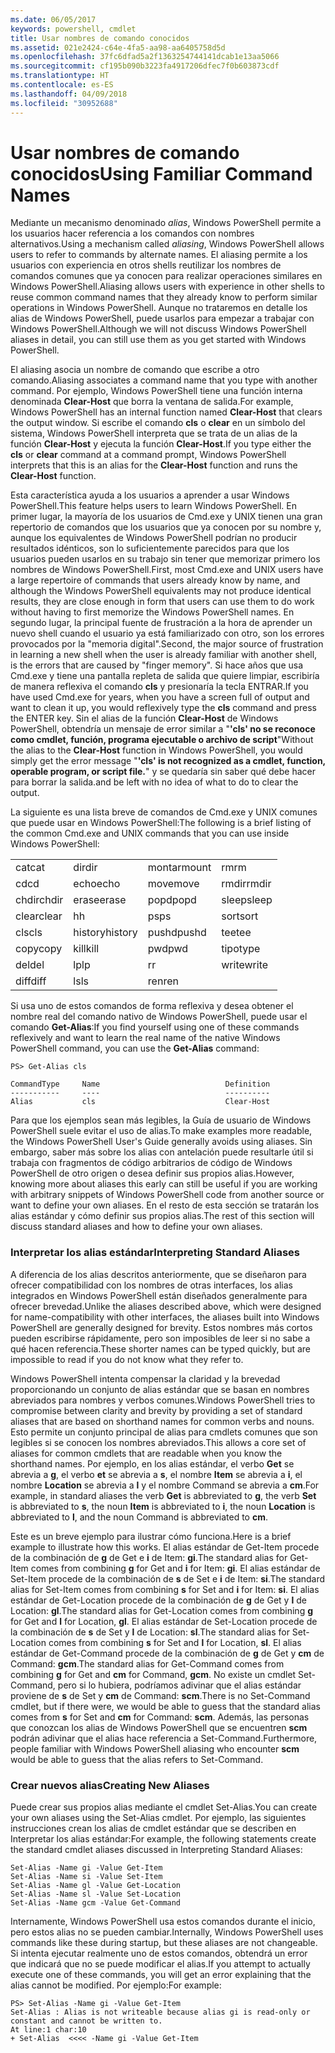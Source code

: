 ```yaml
---
ms.date: 06/05/2017
keywords: powershell, cmdlet
title: Usar nombres de comando conocidos
ms.assetid: 021e2424-c64e-4fa5-aa98-aa6405758d5d
ms.openlocfilehash: 37fc6dfad5a2f1363254744141dcab1e13aa5066
ms.sourcegitcommit: cf195b090b3223fa4917206dfec7f0b603873cdf
ms.translationtype: HT
ms.contentlocale: es-ES
ms.lasthandoff: 04/09/2018
ms.locfileid: "30952688"
---
```

# <a name="using-familiar-command-names"></a><span data-ttu-id="c58e0-103">Usar nombres de comando conocidos</span><span class="sxs-lookup"><span data-stu-id="c58e0-103">Using Familiar Command Names</span></span>
<span data-ttu-id="c58e0-104">Mediante un mecanismo denominado *alias*, Windows PowerShell permite a los usuarios hacer referencia a los comandos con nombres alternativos.</span><span class="sxs-lookup"><span data-stu-id="c58e0-104">Using a mechanism called *aliasing*, Windows PowerShell allows users to refer to commands by alternate names.</span></span> <span data-ttu-id="c58e0-105">El aliasing permite a los usuarios con experiencia en otros shells reutilizar los nombres de comandos comunes que ya conocen para realizar operaciones similares en Windows PowerShell.</span><span class="sxs-lookup"><span data-stu-id="c58e0-105">Aliasing allows users with experience in other shells to reuse common command names that they already know to perform similar operations in Windows PowerShell.</span></span> <span data-ttu-id="c58e0-106">Aunque no trataremos en detalle los alias de Windows PowerShell, puede usarlos para empezar a trabajar con Windows PowerShell.</span><span class="sxs-lookup"><span data-stu-id="c58e0-106">Although we will not discuss Windows PowerShell aliases in detail, you can still use them as you get started with Windows PowerShell.</span></span>

<span data-ttu-id="c58e0-107">El aliasing asocia un nombre de comando que escribe a otro comando.</span><span class="sxs-lookup"><span data-stu-id="c58e0-107">Aliasing associates a command name that you type with another command.</span></span> <span data-ttu-id="c58e0-108">Por ejemplo, Windows PowerShell tiene una función interna denominada **Clear-Host** que borra la ventana de salida.</span><span class="sxs-lookup"><span data-stu-id="c58e0-108">For example, Windows PowerShell has an internal function named **Clear-Host** that clears the output window.</span></span> <span data-ttu-id="c58e0-109">Si escribe el comando **cls** o **clear** en un símbolo del sistema, Windows PowerShell interpreta que se trata de un alias de la función **Clear-Host** y ejecuta la función **Clear-Host**.</span><span class="sxs-lookup"><span data-stu-id="c58e0-109">If you type either the **cls** or **clear** command at a command prompt, Windows PowerShell interprets that this is an alias for the **Clear-Host** function and runs the **Clear-Host** function.</span></span>

<span data-ttu-id="c58e0-110">Esta característica ayuda a los usuarios a aprender a usar Windows PowerShell.</span><span class="sxs-lookup"><span data-stu-id="c58e0-110">This feature helps users to learn Windows PowerShell.</span></span> <span data-ttu-id="c58e0-111">En primer lugar, la mayoría de los usuarios de Cmd.exe y UNIX tienen una gran repertorio de comandos que los usuarios que ya conocen por su nombre y, aunque los equivalentes de Windows PowerShell podrían no producir resultados idénticos, son lo suficientemente parecidos para que los usuarios pueden usarlos en su trabajo sin tener que memorizar primero los nombres de Windows PowerShell.</span><span class="sxs-lookup"><span data-stu-id="c58e0-111">First, most Cmd.exe and UNIX users have a large repertoire of commands that users already know by name, and although the Windows PowerShell equivalents may not produce identical results, they are close enough in form that users can use them to do work without having to first memorize the Windows PowerShell names.</span></span> <span data-ttu-id="c58e0-112">En segundo lugar, la principal fuente de frustración a la hora de aprender un nuevo shell cuando el usuario ya está familiarizado con otro, son los errores provocados por la "memoria digital".</span><span class="sxs-lookup"><span data-stu-id="c58e0-112">Second, the major source of frustration in learning a new shell when the user is already familiar with another shell, is the errors that are caused by "finger memory".</span></span> <span data-ttu-id="c58e0-113">Si hace años que usa Cmd.exe y tiene una pantalla repleta de salida que quiere limpiar, escribiría de manera reflexiva el comando **cls** y presionaría la tecla ENTRAR.</span><span class="sxs-lookup"><span data-stu-id="c58e0-113">If you have used Cmd.exe for years, when you have a screen full of output and want to clean it up, you would reflexively type the **cls** command and press the ENTER key.</span></span> <span data-ttu-id="c58e0-114">Sin el alias de la función **Clear-Host** de Windows PowerShell, obtendría un mensaje de error similar a "**'cls' no se reconoce como cmdlet, función, programa ejecutable o archivo de script**"</span><span class="sxs-lookup"><span data-stu-id="c58e0-114">Without the alias to the **Clear-Host** function in Windows PowerShell, you would simply get the error message "**'cls' is not recognized as a cmdlet, function, operable program, or script file.**"</span></span> <span data-ttu-id="c58e0-115">y se quedaría sin saber qué debe hacer para borrar la salida.</span><span class="sxs-lookup"><span data-stu-id="c58e0-115">and be left with no idea of what to do to clear the output.</span></span>

<span data-ttu-id="c58e0-116">La siguiente es una lista breve de comandos de Cmd.exe y UNIX comunes que puede usar en Windows PowerShell:</span><span class="sxs-lookup"><span data-stu-id="c58e0-116">The following is a brief listing of the common Cmd.exe and UNIX commands that you can use inside Windows PowerShell:</span></span>

|||||
|-|-|-|-|
|<span data-ttu-id="c58e0-117">cat</span><span class="sxs-lookup"><span data-stu-id="c58e0-117">cat</span></span>|<span data-ttu-id="c58e0-118">dir</span><span class="sxs-lookup"><span data-stu-id="c58e0-118">dir</span></span>|<span data-ttu-id="c58e0-119">montar</span><span class="sxs-lookup"><span data-stu-id="c58e0-119">mount</span></span>|<span data-ttu-id="c58e0-120">rm</span><span class="sxs-lookup"><span data-stu-id="c58e0-120">rm</span></span>|
|<span data-ttu-id="c58e0-121">cd</span><span class="sxs-lookup"><span data-stu-id="c58e0-121">cd</span></span>|<span data-ttu-id="c58e0-122">echo</span><span class="sxs-lookup"><span data-stu-id="c58e0-122">echo</span></span>|<span data-ttu-id="c58e0-123">move</span><span class="sxs-lookup"><span data-stu-id="c58e0-123">move</span></span>|<span data-ttu-id="c58e0-124">rmdir</span><span class="sxs-lookup"><span data-stu-id="c58e0-124">rmdir</span></span>|
|<span data-ttu-id="c58e0-125">chdir</span><span class="sxs-lookup"><span data-stu-id="c58e0-125">chdir</span></span>|<span data-ttu-id="c58e0-126">erase</span><span class="sxs-lookup"><span data-stu-id="c58e0-126">erase</span></span>|<span data-ttu-id="c58e0-127">popd</span><span class="sxs-lookup"><span data-stu-id="c58e0-127">popd</span></span>|<span data-ttu-id="c58e0-128">sleep</span><span class="sxs-lookup"><span data-stu-id="c58e0-128">sleep</span></span>|
|<span data-ttu-id="c58e0-129">clear</span><span class="sxs-lookup"><span data-stu-id="c58e0-129">clear</span></span>|<span data-ttu-id="c58e0-130">h</span><span class="sxs-lookup"><span data-stu-id="c58e0-130">h</span></span>|<span data-ttu-id="c58e0-131">ps</span><span class="sxs-lookup"><span data-stu-id="c58e0-131">ps</span></span>|<span data-ttu-id="c58e0-132">sort</span><span class="sxs-lookup"><span data-stu-id="c58e0-132">sort</span></span>|
|<span data-ttu-id="c58e0-133">cls</span><span class="sxs-lookup"><span data-stu-id="c58e0-133">cls</span></span>|<span data-ttu-id="c58e0-134">history</span><span class="sxs-lookup"><span data-stu-id="c58e0-134">history</span></span>|<span data-ttu-id="c58e0-135">pushd</span><span class="sxs-lookup"><span data-stu-id="c58e0-135">pushd</span></span>|<span data-ttu-id="c58e0-136">tee</span><span class="sxs-lookup"><span data-stu-id="c58e0-136">tee</span></span>|
|<span data-ttu-id="c58e0-137">copy</span><span class="sxs-lookup"><span data-stu-id="c58e0-137">copy</span></span>|<span data-ttu-id="c58e0-138">kill</span><span class="sxs-lookup"><span data-stu-id="c58e0-138">kill</span></span>|<span data-ttu-id="c58e0-139">pwd</span><span class="sxs-lookup"><span data-stu-id="c58e0-139">pwd</span></span>|<span data-ttu-id="c58e0-140">tipo</span><span class="sxs-lookup"><span data-stu-id="c58e0-140">type</span></span>|
|<span data-ttu-id="c58e0-141">del</span><span class="sxs-lookup"><span data-stu-id="c58e0-141">del</span></span>|<span data-ttu-id="c58e0-142">lp</span><span class="sxs-lookup"><span data-stu-id="c58e0-142">lp</span></span>|<span data-ttu-id="c58e0-143">r</span><span class="sxs-lookup"><span data-stu-id="c58e0-143">r</span></span>|<span data-ttu-id="c58e0-144">write</span><span class="sxs-lookup"><span data-stu-id="c58e0-144">write</span></span>|
|<span data-ttu-id="c58e0-145">diff</span><span class="sxs-lookup"><span data-stu-id="c58e0-145">diff</span></span>|<span data-ttu-id="c58e0-146">ls</span><span class="sxs-lookup"><span data-stu-id="c58e0-146">ls</span></span>|<span data-ttu-id="c58e0-147">ren</span><span class="sxs-lookup"><span data-stu-id="c58e0-147">ren</span></span>||

<span data-ttu-id="c58e0-148">Si usa uno de estos comandos de forma reflexiva y desea obtener el nombre real del comando nativo de Windows PowerShell, puede usar el comando **Get-Alias**:</span><span class="sxs-lookup"><span data-stu-id="c58e0-148">If you find yourself using one of these commands reflexively and want to learn the real name of the native Windows PowerShell command, you can use the **Get-Alias** command:</span></span>

```
PS> Get-Alias cls

CommandType     Name                            Definition
-----------     ----                            ----------
Alias           cls                             Clear-Host
```

<span data-ttu-id="c58e0-149">Para que los ejemplos sean más legibles, la Guía de usuario de Windows PowerShell suele evitar el uso de alias.</span><span class="sxs-lookup"><span data-stu-id="c58e0-149">To make examples more readable, the Windows PowerShell User's Guide generally avoids using aliases.</span></span> <span data-ttu-id="c58e0-150">Sin embargo, saber más sobre los alias con antelación puede resultarle útil si trabaja con fragmentos de código arbitrarios de código de Windows PowerShell de otro origen o desea definir sus propios alias.</span><span class="sxs-lookup"><span data-stu-id="c58e0-150">However, knowing more about aliases this early can still be useful if you are working with arbitrary snippets of Windows PowerShell code from another source or want to define your own aliases.</span></span> <span data-ttu-id="c58e0-151">En el resto de esta sección se tratarán los alias estándar y cómo definir sus propios alias.</span><span class="sxs-lookup"><span data-stu-id="c58e0-151">The rest of this section will discuss standard aliases and how to define your own aliases.</span></span>

### <a name="interpreting-standard-aliases"></a><span data-ttu-id="c58e0-152">Interpretar los alias estándar</span><span class="sxs-lookup"><span data-stu-id="c58e0-152">Interpreting Standard Aliases</span></span>
<span data-ttu-id="c58e0-153">A diferencia de los alias descritos anteriormente, que se diseñaron para ofrecer compatibilidad con los nombres de otras interfaces, los alias integrados en Windows PowerShell están diseñados generalmente para ofrecer brevedad.</span><span class="sxs-lookup"><span data-stu-id="c58e0-153">Unlike the aliases described above, which were designed for name-compatibility with other interfaces, the aliases built into Windows PowerShell are generally designed for brevity.</span></span> <span data-ttu-id="c58e0-154">Estos nombres más cortos pueden escribirse rápidamente, pero son imposibles de leer si no sabe a qué hacen referencia.</span><span class="sxs-lookup"><span data-stu-id="c58e0-154">These shorter names can be typed quickly, but are impossible to read if you do not know what they refer to.</span></span>

<span data-ttu-id="c58e0-155">Windows PowerShell intenta compensar la claridad y la brevedad proporcionando un conjunto de alias estándar que se basan en nombres abreviados para nombres y verbos comunes.</span><span class="sxs-lookup"><span data-stu-id="c58e0-155">Windows PowerShell tries to compromise between clarity and brevity by providing a set of standard aliases that are based on shorthand names for common verbs and nouns.</span></span> <span data-ttu-id="c58e0-156">Esto permite un conjunto principal de alias para cmdlets comunes que son legibles si se conocen los nombres abreviados.</span><span class="sxs-lookup"><span data-stu-id="c58e0-156">This allows a core set of aliases for common cmdlets that are readable when you know the shorthand names.</span></span> <span data-ttu-id="c58e0-157">Por ejemplo, en los alias estándar, el verbo **Get** se abrevia a **g**, el verbo **et** se abrevia a **s**, el nombre **Item** se abrevia a **i**, el nombre **Location** se abrevia a **l** y el nombre Command se abrevia a **cm**.</span><span class="sxs-lookup"><span data-stu-id="c58e0-157">For example, in standard aliases the verb **Get** is abbreviated to **g**, the verb **Set** is abbreviated to **s**, the noun **Item** is abbreviated to **i**, the noun **Location** is abbreviated to **l**, and the noun Command is abbreviated to **cm**.</span></span>

<span data-ttu-id="c58e0-158">Este es un breve ejemplo para ilustrar cómo funciona.</span><span class="sxs-lookup"><span data-stu-id="c58e0-158">Here is a brief example to illustrate how this works.</span></span> <span data-ttu-id="c58e0-159">El alias estándar de Get-Item procede de la combinación de **g** de Get e **i** de Item: **gi**.</span><span class="sxs-lookup"><span data-stu-id="c58e0-159">The standard alias for Get-Item comes from combining **g** for Get and **i** for Item: **gi**.</span></span> <span data-ttu-id="c58e0-160">El alias estándar de Set-Item procede de la combinación de **s** de Set e **i** de Item: **si**.</span><span class="sxs-lookup"><span data-stu-id="c58e0-160">The standard alias for Set-Item comes from combining **s** for Set and **i** for Item: **si**.</span></span> <span data-ttu-id="c58e0-161">El alias estándar de Get-Location procede de la combinación de **g** de Get y **l** de Location: **gl**.</span><span class="sxs-lookup"><span data-stu-id="c58e0-161">The standard alias for Get-Location comes from combining **g** for Get and **l** for Location, **gl**.</span></span> <span data-ttu-id="c58e0-162">El alias estándar de Set-Location procede de la combinación de **s** de Set y **l** de Location: **sl**.</span><span class="sxs-lookup"><span data-stu-id="c58e0-162">The standard alias for Set-Location comes from combining **s** for Set and **l** for Location, **sl**.</span></span> <span data-ttu-id="c58e0-163">El alias estándar de Get-Command procede de la combinación de **g** de Get y **cm** de Command: **gcm**.</span><span class="sxs-lookup"><span data-stu-id="c58e0-163">The standard alias for Get-Command comes from combining **g** for Get and **cm** for Command, **gcm**.</span></span> <span data-ttu-id="c58e0-164">No existe un cmdlet Set-Command, pero si lo hubiera, podríamos adivinar que el alias estándar proviene de **s** de Set y **cm** de Command: **scm**.</span><span class="sxs-lookup"><span data-stu-id="c58e0-164">There is no Set-Command cmdlet, but if there were, we would be able to guess that the standard alias comes from **s** for Set and **cm** for Command: **scm**.</span></span> <span data-ttu-id="c58e0-165">Además, las personas que conozcan los alias de Windows PowerShell que se encuentren **scm** podrán adivinar que el alias hace referencia a Set-Command.</span><span class="sxs-lookup"><span data-stu-id="c58e0-165">Furthermore, people familiar with Windows PowerShell aliasing who encounter **scm** would be able to guess that the alias refers to Set-Command.</span></span>

### <a name="creating-new-aliases"></a><span data-ttu-id="c58e0-166">Crear nuevos alias</span><span class="sxs-lookup"><span data-stu-id="c58e0-166">Creating New Aliases</span></span>
<span data-ttu-id="c58e0-167">Puede crear sus propios alias mediante el cmdlet Set-Alias.</span><span class="sxs-lookup"><span data-stu-id="c58e0-167">You can create your own aliases using the Set-Alias cmdlet.</span></span> <span data-ttu-id="c58e0-168">Por ejemplo, las siguientes instrucciones crean los alias de cmdlet estándar que se describen en Interpretar los alias estándar:</span><span class="sxs-lookup"><span data-stu-id="c58e0-168">For example, the following statements create the standard cmdlet aliases discussed in Interpreting Standard Aliases:</span></span>

```
Set-Alias -Name gi -Value Get-Item
Set-Alias -Name si -Value Set-Item
Set-Alias -Name gl -Value Get-Location
Set-Alias -Name sl -Value Set-Location
Set-Alias -Name gcm -Value Get-Command
```

<span data-ttu-id="c58e0-169">Internamente, Windows PowerShell usa estos comandos durante el inicio, pero estos alias no se pueden cambiar.</span><span class="sxs-lookup"><span data-stu-id="c58e0-169">Internally, Windows PowerShell uses commands like these during startup, but these aliases are not changeable.</span></span> <span data-ttu-id="c58e0-170">Si intenta ejecutar realmente uno de estos comandos, obtendrá un error que indicará que no se puede modificar el alias.</span><span class="sxs-lookup"><span data-stu-id="c58e0-170">If you attempt to actually execute one of these commands, you will get an error explaining that the alias cannot be modified.</span></span> <span data-ttu-id="c58e0-171">Por ejemplo:</span><span class="sxs-lookup"><span data-stu-id="c58e0-171">For example:</span></span>

```
PS> Set-Alias -Name gi -Value Get-Item
Set-Alias : Alias is not writeable because alias gi is read-only or constant and cannot be written to.
At line:1 char:10
+ Set-Alias  <<<< -Name gi -Value Get-Item
```